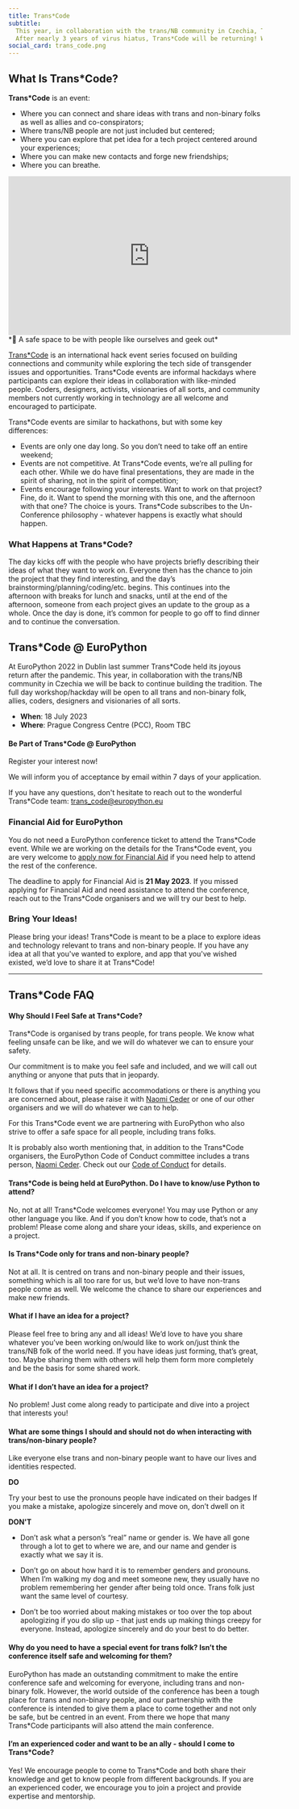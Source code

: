 ```yaml
---
title: Trans*Code
subtitle:
  This year, in collaboration with the trans/NB community in Czechia, Trans*Code will be back on 18 July to continue building the tradition after its joyous return at EuroPython 2022 Dublin after the pandemic.
  After nearly 3 years of virus hiatus, Trans*Code will be returning! We are delighted that EuroPython will be hosting a Trans*Code event in Dublin in July!
social_card: trans_code.png
---
```

## What Is Trans\*Code? ##

**Trans\*Code** is an event:
* Where you can connect and share ideas with trans and non-binary folks as well as allies and co-conspirators;
* Where trans/NB people are not just included but centered;
* Where you can explore that pet idea for a tech project centered around your experiences;
* Where you can make new contacts and forge new friendships;
* Where you can breathe.

<div style={{display: "flex", justifyContent: "center", marginBottom: 10}}>
<iframe width="560" height="315" src="https://www.youtube.com/embed/fonz8dB1iXk" title="YouTube video player" frameborder="0" allow="accelerometer; autoplay; clipboard-write; encrypted-media; gyroscope; picture-in-picture; web-share" allowfullscreen></iframe>
</div>

<div style={{textAlign: "center"}}>
*🌈 A safe space to be with people like ourselves and geek out*
</div>

[Trans\*Code](https://www.trans.tech/) is an international hack event series focused on building connections and community while exploring the tech side of transgender issues and opportunities. Trans\*Code events are informal hackdays where participants can explore their ideas in collaboration with like-minded people. Coders, designers, activists, visionaries of all sorts, and community members not currently working in technology are all welcome and encouraged to participate.

Trans\*Code events are similar to hackathons, but with some key differences:
* Events are only one day long. So you don’t need to take off an entire weekend;
* Events are not competitive. At Trans\*Code events, we’re all pulling for each other. While we do have final presentations, they are made in the spirit of sharing, not in the spirit of competition;
* Events encourage following your interests. Want to work on that project? Fine, do it. Want to spend the morning with this one, and the afternoon with that one? The choice is yours. Trans\*Code subscribes to the Un-Conference philosophy - whatever happens is exactly what should happen.

### What Happens at Trans*Code? ###

The day kicks off with the people who have projects briefly describing their ideas of what they want to work on. Everyone then has the chance to join the project that they find interesting, and the day’s brainstorming/planning/coding/etc. begins. This continues into the afternoon with breaks for lunch and snacks, until at the end of the afternoon, someone from each project gives an update to the group as a whole. Once the day is done, it’s common for people to go off to find dinner and to continue the conversation.

## Trans*Code @ EuroPython ##

At EuroPython 2022 in Dublin last summer  Trans\*Code held its joyous return after the pandemic. This year, in collaboration with the trans/NB community in Czechia we will be back to continue building the tradition. The full day workshop/hackday will be open to all trans and non-binary folk, allies, coders, designers and visionaries of all sorts.

- **When**: 18 July 2023
- **Where**: Prague Congress Centre (PCC), Room TBC


#### Be Part of Trans*Code @ EuroPython ####
<div style={{textAlign: "center", marginBottom: 20}}>

<ButtonLink href="https://forms.gle/MfGKYfkYCkjWeExa7"> Register your interest now! </ButtonLink>
</div>

We will inform you of acceptance by email within 7 days of your application.

If you have any questions, don't hesitate to reach out to the wonderful Trans\*Code team: [trans_code@europython.eu](mailto:trans_code@europython.eu)

### Financial Aid for EuroPython ###
You do not need a EuroPython conference ticket to attend the Trans\*Code event. While we are working on the details for the Trans\*Code event, you are very welcome to [apply now for Financial Aid](https://ep2023.europython.eu/finaid) if you need help to attend the rest of the conference.

The deadline to apply for Financial Aid is **21 May 2023**. If you missed applying for Financial Aid and need assistance to attend the conference, reach out to the Trans\*Code organisers and we will try our best to help.


### Bring Your Ideas! ###

Please bring your ideas! Trans\*Code is meant to be a place to explore ideas and technology relevant to trans and non-binary people. If you have any idea at all that you've wanted to explore, and app that you've wished existed, we’d love to share it at Trans*Code!

---

## Trans*Code FAQ ##

#### Why Should I Feel Safe at Trans*Code? ####

Trans\*Code is organised by trans people, for trans people. We know what feeling unsafe can be like, and we will do whatever we can to ensure your safety.

Our commitment is to make you feel safe and included, and we will call out anything or anyone that puts that in jeopardy.

It follows that if you need specific accommodations or there is anything you are concerned about, please raise it with [Naomi Ceder](mailto:naomi@europython.eu) or one of our other organisers and we will do whatever we can to help.

For this Trans\*Code event we are partnering with EuroPython who also strive to offer a safe space for all people, including trans folks.

It is probably also worth mentioning that, in addition to the Trans*Code organisers, the EuroPython Code of Conduct committee includes a trans person, [Naomi Ceder](mailto:naomi@europython.eu). Check out our [Code of Conduct]( https://www.europython-society.org/coc/) for details.

#### Trans*Code is being held at EuroPython. Do I have to know/use Python to attend? ####
No, not at all! Trans*Code welcomes everyone! You may use Python or any other language you like. And if you don’t know how to code, that’s not a problem! Please come along and share your ideas, skills, and experience on a project.

#### Is Trans*Code only for trans and non-binary people? ####
Not at all. It is centred on trans and non-binary people and their issues, something which is all too rare for us, but we’d love to have non-trans people come as well. We welcome the chance to share our experiences and make new friends.

#### What if I have an idea for a project? ####
Please feel free to bring any and all ideas! We’d love to have you share whatever you’ve been working on/would like to work on/just think the trans/NB folk of the world need.
If you have ideas just forming, that’s great, too. Maybe sharing them with others will help them form more completely and be the basis for some shared work.

#### What if I don’t have an idea for a project? ####
No problem! Just come along ready to participate and dive into a project that interests you!

#### What are some things I should and should not do when interacting with trans/non-binary people? ####
Like everyone else trans and non-binary people want to have our lives and identities respected.

<p className = "tick"><b>DO</b></p>

Try your best to use the pronouns people have indicated on their badges
If you make a mistake, apologize sincerely and move on, don’t dwell on it

<p className = "cross"><b>DON'T</b></p>

-  Don’t ask what a person’s “real” name or gender is. We have all gone through a lot to get to where we are, and our name and gender is exactly what we say it is.

- Don’t go on about how hard it is to remember genders and pronouns. When I’m walking my dog and meet someone new, they usually have no problem remembering her gender after being told once. Trans folk just want the same level of courtesy.

- Don’t be too worried about making mistakes or too over the top about apologizing if you do slip up - that just ends up making things creepy for everyone. Instead, apologize sincerely and do your best to do better.

#### Why do you need to have a special event for trans folk? Isn’t the conference itself safe and welcoming for them? ####
EuroPython has made an outstanding commitment to make the entire conference safe and welcoming for everyone, including trans and non-binary folk. However, the world outside of the conference has been a tough place for trans and non-binary people, and our partnership with the conference is intended to give them a place to come together and not only be safe, but be centred in an event. From there we hope that many Trans*Code participants will also attend the main conference.

#### I’m an experienced coder and want to be an ally - should I come to Trans*Code? ####
Yes! We encourage people to come to Trans*Code and both share their knowledge and get to know people from different backgrounds. If you are an experienced coder, we encourage you to join a project and provide expertise and mentorship.
